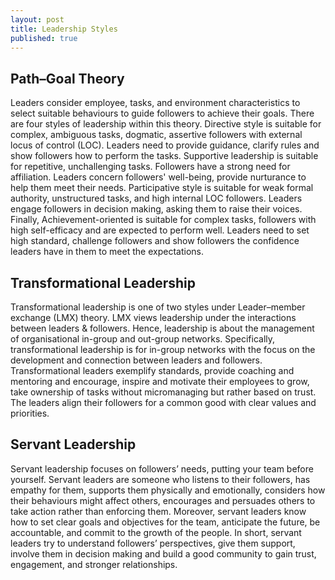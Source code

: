 ```yaml
---
layout: post
title: Leadership Styles
published: true
---
```

## Path–Goal Theory
Leaders consider employee, tasks, and environment characteristics to select suitable behaviours to guide followers to achieve their goals. There are four styles of leadership within this theory. Directive style is suitable for complex, ambiguous tasks, dogmatic, assertive followers with external locus of control (LOC). Leaders need to provide guidance, clarify rules and show followers how to perform the tasks. Supportive leadership is suitable for repetitive, unchallenging tasks. Followers have a strong need for affiliation. Leaders concern followers' well-being, provide nurturance to help them meet their needs. Participative style is suitable for weak formal authority, unstructured tasks, and high internal LOC followers. Leaders engage followers in decision making, asking them to raise their voices. Finally, Achievement-oriented is suitable for complex tasks, followers with high self-efficacy and are expected to perform well. Leaders need to set high standard, challenge followers and show followers the confidence leaders have in them to meet the expectations.

## Transformational Leadership
Transformational leadership is one of two styles under Leader–member exchange (LMX) theory. LMX views leadership under the interactions between leaders & followers. Hence, leadership is about the management of organisational in-group and out-group networks. Specifically, transformational leadership is for in-group networks with the focus on the development and connection between leaders and followers. Transformational leaders exemplify standards, provide coaching and mentoring and encourage, inspire and motivate their employees to grow, take ownership of tasks without micromanaging but rather based on trust.  The leaders align their followers for a common good with clear values and priorities.

## Servant Leadership
Servant leadership focuses on followers’ needs, putting your team before yourself. Servant leaders are someone who listens to their followers, has empathy for them, supports them physically and emotionally, considers how their behaviours might affect others, encourages and persuades others to take action rather than enforcing them. Moreover, servant leaders know how to set clear goals and objectives for the team, anticipate the future, be accountable, and commit to the growth of the people. In short, servant leaders try to understand followers’ perspectives, give them support, involve them in decision making and build a good community to gain trust, engagement, and stronger relationships.


